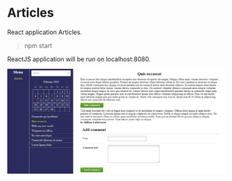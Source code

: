 Articles
=============

React application Articles.

>npm start

ReactJS application will be run on localhost:8080. 

![screenshot](./screenshot.jpg)
